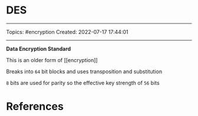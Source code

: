 # DES
---
Topics: #encryption
Created: 2022-07-17 17:44:01

---

**Data Encryption Standard**

This is an older form of [[encryption]]

Breaks into `64` bit blocks and uses transposition and substitution

`8` bits are used for parity so the effective key strength of `56` bits


# References
